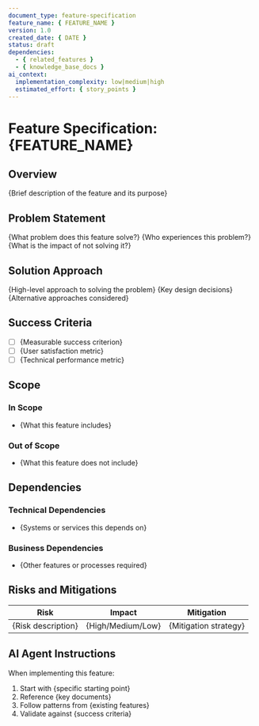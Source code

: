 ```yaml
---
document_type: feature-specification
feature_name: { FEATURE_NAME }
version: 1.0
created_date: { DATE }
status: draft
dependencies:
  - { related_features }
  - { knowledge_base_docs }
ai_context:
  implementation_complexity: low|medium|high
  estimated_effort: { story_points }
---
```


# Feature Specification: {FEATURE_NAME}

## Overview

{Brief description of the feature and its purpose}

## Problem Statement

{What problem does this feature solve?}
{Who experiences this problem?}
{What is the impact of not solving it?}

## Solution Approach

{High-level approach to solving the problem}
{Key design decisions}
{Alternative approaches considered}

## Success Criteria

- [ ] {Measurable success criterion}
- [ ] {User satisfaction metric}
- [ ] {Technical performance metric}

## Scope

### In Scope

- {What this feature includes}

### Out of Scope

- {What this feature does not include}

## Dependencies

### Technical Dependencies

- {Systems or services this depends on}

### Business Dependencies

- {Other features or processes required}

## Risks and Mitigations

| Risk               | Impact            | Mitigation            |
| ------------------ | ----------------- | --------------------- |
| {Risk description} | {High/Medium/Low} | {Mitigation strategy} |

## AI Agent Instructions

When implementing this feature:

1. Start with {specific starting point}
2. Reference {key documents}
3. Follow patterns from {existing features}
4. Validate against {success criteria}
